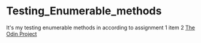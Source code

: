 # Testing_Enumerable_methods
It's my testing enumerable methods in according to assignment 1 item 2 [The Odin Project](https://www.theodinproject.com/courses/ruby-programming/lessons/testing-your-ruby-code)

